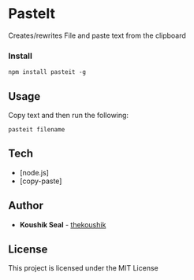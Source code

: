 # PasteIt

Creates/rewrites File and paste text from the clipboard

### Install

```
npm install pasteit -g
```

## Usage

Copy text and then run the following:

```
pasteit filename
```


## Tech

* [node.js]
* [copy-paste]


## Author

* **Koushik Seal** - [thekoushik](https://github.com/thekoushik)

## License

This project is licensed under the MIT License

